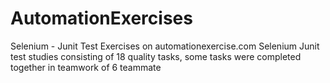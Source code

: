 # AutomationExercises
Selenium - Junit Test Exercises on automationexercise.com
Selenium Junit test studies consisting of 18 quality tasks,
some tasks were completed together in teamwork of 6 teammate
